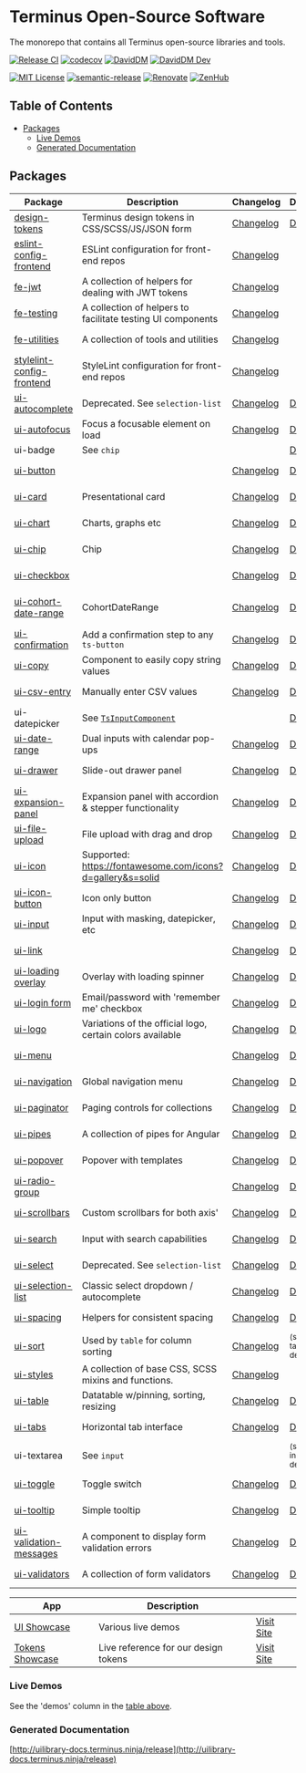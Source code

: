 # Terminus Open-Source Software

The monorepo that contains all Terminus open-source libraries and tools.

[![Release CI][github-badge-release]][github-ci-link] [![codecov][codecov-badge]][codecov-project]
[![DavidDM][david-badge]][david-link] [![DavidDM Dev][david-dev-badge]][david-link]

[![MIT License][license-badge]][license-url] [![semantic-release][semantic-release-badge]][semantic-release]
[![Renovate][renovate-badge]][renovate-link] [![ZenHub][zenhub-image]][zenhub-url]

<!-- START doctoc generated TOC please keep comment here to allow auto update -->
<!-- DON'T EDIT THIS SECTION, INSTEAD RE-RUN doctoc TO UPDATE -->
## Table of Contents

- [Packages](#packages)
  - [Live Demos](#live-demos)
  - [Generated Documentation](#generated-documentation)

<!-- END doctoc generated TOC please keep comment here to allow auto update -->

## Packages

|                      Package                      |                         Description                          |                 Changelog                  |               Demo               |               Docs               |                 Coverage                 |                           `@latest`                           |                          `@next`                           |
|---------------------------------------------------|--------------------------------------------------------------|--------------------------------------------|----------------------------------|----------------------------------|------------------------------------------|---------------------------------------------------------------|------------------------------------------------------------|
| [design-tokens][src-tokens]                       | Terminus design tokens in CSS/SCSS/JS/JSON form              | [Changelog][changelog-tokens]              | [Demo][demo-tokens]              |                                  |                                          | ![Design Tokens latest][badge-latest-tokens]                  | ![Tokens next][badge-next-tokens]                          |
| [eslint-config-frontend][src-eslint-config]       | ESLint configuration for front-end repos                     | [Changelog][changelog-eslint-config]       |                                  | [Docs][docs-eslint-config]       |                                          | ![ESLint config latest][badge-latest-eslint-config]           | ![ESLint config next][badge-next-eslint-config]            |
| [fe-jwt][src-fe-jwt]                              | A collection of helpers for dealing with JWT tokens          | [Changelog][changelog-fe-jwt]              |                                  | [Docs][docs-fe-jwt]              | ![codecov][cov-badge-fe-jwt]             | ![fe-jwt latest][badge-latest-fe-jwt]                         | ![fe-jwt next][badge-next-fe-jwt]                          |
| [fe-testing][src-fe-testing]                      | A collection of helpers to facilitate testing UI components  | [Changelog][changelog-fe-testing]          |                                  | [Docs][docs-fe-testing]          | ![codecov][cov-badge-fe-testing]         | ![fe-testing latest][badge-latest-fe-testing]                 | ![fe-testing next][badge-next-fe-testing]                  |
| [fe-utilities][src-fe-utilities]                  | A collection of tools and utilities                          | [Changelog][changelog-fe-utilities]        |                                  | [Docs][docs-fe-utilities]        | ![codecov][cov-badge-fe-utilities]       | ![fe-utilities latest][badge-latest-fe-utilities]             | ![fe-utilities next][badge-next-fe-utilities]              |
| [stylelint-config-frontend][src-stylelint-config] | StyleLint configuration for front-end repos                  | [Changelog][changelog-stylelint-config]    |                                  | [Docs][docs-stylelint-config]    |                                          | ![StyleLint config latest][badge-latest-stylelint-config]     | ![Stylelint config next][badge-next-stylelint-config]      |
| [ui-autocomplete][src-autocomplete]               | Deprecated. See `selection-list`                             | [Changelog][changelog-autocomplete]        | [Demo][demo-autocomplete]        | [Docs][docs-autocomplete]        | ![codecov][cov-badge-autocomplete]       | ![Autocomplete latest][badge-latest-autocomplete]             | ![Autocomplete next][badge-next-autocomplete]              |
| [ui-autofocus][src-autofocus]                     | Focus a focusable element on load                            | [Changelog][changelog-autofocus]           | [Demo][demo-autofocus]           | [Docs][docs-autofocus]           | ![codecov][cov-badge-autofocus]          | ![autofocus latest][badge-latest-autofocus]                   | ![Autofocus next][badge-next-autofocus]                    |
| ui-badge                                          | See `chip`                                                   |                                            | [Demo][demo-chip]                |                                  |                                          |                                                               |                                                            |
| [ui-button][src-button]                           |                                                              | [Changelog][changelog-button]              | [Demo][demo-button]              | [Docs][docs-button]              | ![codecov][cov-badge-button]             | ![button latest][badge-latest-button]                         | ![Button next][badge-next-button]                          |
| [ui-card][src-card]                               | Presentational card                                          | [Changelog][changelog-card]                | [Demo][demo-card]                | [Docs][docs-card]                | ![codecov][cov-badge-card]               | ![card latest][badge-latest-card]                             | ![Card next][badge-next-card]                              |
| [ui-chart][src-chart]                             | Charts, graphs etc                                           | [Changelog][changelog-chart]               | [Demo][demo-chart]               | [Docs][docs-chart]               | ![codecov][cov-badge-chart]              | ![chart latest][badge-latest-chart]                           | ![Chart next][badge-next-chart]                            |
| [ui-chip][src-chip]                               | Chip                                                         | [Changelog][changelog-chip]                | [Demo][demo-chip]                | [Docs][docs-chip]                | ![codecov][cov-badge-chip]               | ![chip latest][badge-latest-chip]                             | ![Chip next][badge-next-chip]                              |
| [ui-checkbox][src-checkbox]                       |                                                              | [Changelog][changelog-checkbox]            | [Demo][demo-checkbox]            | [Docs][docs-checkbox]            | ![codecov][cov-badge-checkbox]           | ![checkbox latest][badge-latest-checkbox]                     | ![Checkbox next][badge-next-checkbox]                      |
| [ui-cohort-date-range][src-cohort-date-range]     | CohortDateRange                                              | [Changelog][changelog-cohort-date-range]   | [Demo][demo-cohort-date-range]   | [Docs][docs-cohort-date-range]   | ![codecov][cov-badge-cohortDateRange]    | ![cohortDateRange latest][badge-latest-cohortDateRange]       | ![Cohort Date Range next][badge-next-cohortDateRange]      |
| [ui-confirmation][src-confirmation]               | Add a confirmation step to any `ts-button`                   | [Changelog][changelog-confirmation]        | [Demo][demo-confirmation]        | [Docs][docs-confirmation]        | ![codecov][cov-badge-confirmation]       | ![confirmation latest][badge-latest-confirmation]             | ![Confirmation next][badge-next-confirmation]              |
| [ui-copy][src-copy]                               | Component to easily copy string values                       | [Changelog][changelog-copy]                | [Demo][demo-copy]                | [Docs][docs-copy]                | ![codecov][cov-badge-copy]               | ![copy latest][badge-latest-copy]                             | ![Copy next][badge-next-copy]                              |
| [ui-csv-entry][src-csv-entry]                     | Manually enter CSV values                                    | [Changelog][changelog-csv-entry]           | [Demo][demo-csv-entry]           | [Docs][docs-csv-entry]           | ![codecov][cov-badge-csvEntry]           | ![csvEntry latest][badge-latest-csvEntry]                     | ![CSV Entry next][badge-next-csvEntry]                     |
| ui-datepicker                                     | See [`TsInputComponent`][src-input]                          |                                            | [Demo][demo-input]               | [Docs][docs-input]               |                                          |                                                               |                                                            |
| [ui-date-range][src-date-range]                   | Dual inputs with calendar pop-ups                            | [Changelog][changelog-date-range]          | [Demo][demo-date-range]          | [Docs][docs-date-range]          | ![codecov][cov-badge-dateRange]          | ![dateRange latest][badge-latest-dateRange]                   | ![Date Range next][badge-next-dateRange]                   |
| [ui-drawer][src-drawer]                           | Slide-out drawer panel                                       | [Changelog][changelog-drawer]              | [Demo][demo-drawer]              | [Docs][docs-drawer]              | ![codecov][cov-badge-drawer]             | ![drawer latest][badge-latest-drawer]                         | ![Drawer next][badge-next-drawer]                          |
| [ui-expansion-panel][src-expansion-panel]         | Expansion panel with accordion & stepper functionality       | [Changelog][changelog-expansion-panel]     | [Demo][demo-expansion-panel]     | [Docs][docs-expansion-panel]     | ![codecov][cov-badge-expansionPanel]     | ![expansionPanel latest][badge-latest-expansionPanel]         | ![Expansion Panel next][badge-next-expansionPanel]         |
| [ui-file-upload][src-file-upload]                 | File upload with drag and drop                               | [Changelog][changelog-file-upload]         | [Demo][demo-file-upload]         | [Docs][docs-file-upload]         | ![codecov][cov-badge-fileUpload]         | ![fileUpload latest][badge-latest-fileUpload]                 | ![File Upload next][badge-next-fileUpload]                 |
| [ui-icon][src-icon]                               | Supported: <https://fontawesome.com/icons?d=gallery&s=solid> | [Changelog][changelog-icon]                | [Demo][demo-icon]                | [Docs][docs-icon]                | ![codecov][cov-badge-icon]               | ![icon latest][badge-latest-icon]                             | ![Icon next][badge-next-icon]                              |
| [ui-icon-button][src-icon-button]                 | Icon only button                                             | [Changelog][changelog-icon-button]         | [Demo][demo-icon-button]         | [Docs][docs-icon-button]         | ![codecov][cov-badge-iconButton]         | ![iconButton latest][badge-latest-iconButton]                 | ![Icon Button next][badge-next-iconButton]                 |
| [ui-input][src-input]                             | Input with masking, datepicker, etc                          | [Changelog][changelog-input]               | [Demo][demo-input]               | [Docs][docs-input]               | ![codecov][cov-badge-input]              | ![input latest][badge-latest-input]                           | ![Input next][badge-next-input]                            |
| [ui-link][src-link]                               |                                                              | [Changelog][changelog-link]                | [Demo][demo-link]                | [Docs][docs-link]                | ![codecov][cov-badge-link]               | ![link latest][badge-latest-link]                             | ![Link next][badge-next-link]                              |
| [ui-loading overlay][src-loading-overlay]         | Overlay with loading spinner                                 | [Changelog][changelog-loading-overlay]     | [Demo][demo-loading-overlay]     | [Docs][docs-loading-overlay]     | ![codecov][cov-badge-loadingOverlay]     | ![loadingOverlay latest][badge-latest-loadingOverlay]         | ![Loading Overlay next][badge-next-loadingOverlay]         |
| [ui-login form][src-login-form]                   | Email/password with 'remember me' checkbox                   | [Changelog][changelog-login-form]          | [Demo][demo-log-in-form]         | [Docs][docs-login-form]          | ![codecov][cov-badge-loginForm]          | ![loginForm latest][badge-latest-loginForm]                   | ![Login Form next][badge-next-loginForm]                   |
| [ui-logo][src-logo]                               | Variations of the official logo, certain colors available    | [Changelog][changelog-logo]                | [Demo][demo-logo]                | [Docs][docs-logo]                | ![codecov][cov-badge-logo]               | ![logo latest][badge-latest-logo]                             | ![Logo next][badge-next-logo]                              |
| [ui-menu][src-menu]                               |                                                              | [Changelog][changelog-menu]                | [Demo][demo-menu]                | [Docs][docs-menu]                | ![codecov][cov-badge-menu]               | ![menu latest][badge-latest-menu]                             | ![Menu next][badge-next-menu]                              |
| [ui-navigation][src-navigation]                   | Global navigation menu                                       | [Changelog][changelog-navigation]          | [Demo][demo-navigation]          | [Docs][docs-navigation]          | ![codecov][cov-badge-navigation]         | ![navigation latest][badge-latest-navigation]                 | ![Navigation next][badge-next-navigation]                  |
| [ui-paginator][src-paginator]                     | Paging controls for collections                              | [Changelog][changelog-paginator]           | [Demo][demo-paginator]           | [Docs][docs-paginator]           | ![codecov][cov-badge-paginator]          | ![paginator latest][badge-latest-paginator]                   | ![Paginator next][badge-next-paginator]                    |
| [ui-pipes][src-pipes]                             | A collection of pipes for Angular                            | [Changelog][changelog-pipes]               | [Demo][demo-pipes]               | [Docs][docs-pipes]               | ![codecov][cov-badge-pipes]              | ![pipes latest][badge-latest-pipes]                           | ![Pipes next][badge-next-pipes]                            |
| [ui-popover][src-popover]                         | Popover with templates                                       | [Changelog][changelog-popover]             | [Demo][demo-popover]             | [Docs][docs-popover]             | ![codecov][cov-badge-popover]            | ![popover latest][badge-latest-popover]                       | ![Popover next][badge-next-popover]                        |
| [ui-radio-group][src-radio-group]                 |                                                              | [Changelog][changelog-radio-group]         | [Demo][demo-radio-group]         | [Docs][docs-radio-group]         | ![codecov][cov-badge-radioGroup]         | ![radioGroup latest][badge-latest-radioGroup]                 | ![Radio Group next][badge-next-radioGroup]                 |
| [ui-scrollbars][src-scrollbars]                   | Custom scrollbars for both axis'                             | [Changelog][changelog-scrollbars]          | [Demo][demo-scrollbars]          | [Docs][docs-scrollbars]          | ![codecov][cov-badge-scrollbars]         | ![scrollbars latest][badge-latest-scrollbars]                 | ![Scrollbars next][badge-next-scrollbars]                  |
| [ui-search][src-search]                           | Input with search capabilities                               | [Changelog][changelog-search]              | [Demo][demo-search]              | [Docs][docs-search]              | ![codecov][cov-badge-search]             | ![search latest][badge-latest-search]                         | ![Search next][badge-next-search]                          |
| [ui-select][src-select]                           | Deprecated. See `selection-list`                             | [Changelog][changelog-select]              | [Demo][demo-select]              | [Docs][docs-select]              | ![codecov][cov-badge-select]             | ![select latest][badge-latest-select]                         | ![Select next][badge-next-select]                          |
| [ui-selection-list][src-selection-list]           | Classic select dropdown / autocomplete                       | [Changelog][changelog-selection-list]      | [Demo][demo-selection-list]      | [Docs][docs-selection-list]      | ![codecov][cov-badge-selectionList]      | ![selectionList latest][badge-latest-selectionList]           | ![Selection List next][badge-next-selectionList]           |
| [ui-spacing][src-spacing]                         | Helpers for consistent spacing                               | [Changelog][changelog-spacing]             | [Demo][demo-spacing]             | [Docs][docs-spacing]             | ![codecov][cov-badge-spacing]            | ![spacing latest][badge-latest-spacing]                       | ![Spacing next][badge-next-spacing]                        |
| [ui-sort][src-sort]                               | Used by `table` for column sorting                           | [Changelog][changelog-sort]                | <small>(see table demo)</small>  | [Docs][docs-sort]                | ![codecov][cov-badge-sort]               | ![sort latest][badge-latest-sort]                             | ![Sort next][badge-next-sort]                              |
| [ui-styles][src-styles]                           | A collection of base CSS, SCSS mixins and functions.         | [Changelog][changelog-styles]              |                                  | [Docs][docs-styles]              |                                          | ![styles latest][badge-latest-styles]                         | ![Styles next][badge-next-styles]                          |
| [ui-table][src-table]                             | Datatable w/pinning, sorting, resizing                       | [Changelog][changelog-table]               | [Demo][demo-table]               | [Docs][docs-table]               | ![codecov][cov-badge-table]              | ![table latest][badge-latest-table]                           | ![Table next][badge-next-table]                            |
| [ui-tabs][src-tabs]                               | Horizontal tab interface                                     | [Changelog][changelog-tabs]                | [Demo][demo-tabs]                | [Docs][docs-tabs]                | ![codecov][cov-badge-tabs]               | ![tabs latest][badge-latest-tabs]                             | ![Tabs next][badge-next-tabs]                              |
| ui-textarea                                       | See `input`                                                  |                                            | <small>(see input demo)</small>  |                                  |                                          |                                                               |                                                            |
| [ui-toggle][src-toggle]                           | Toggle switch                                                | [Changelog][changelog-toggle]              | [Demo][demo-toggle]              | [Docs][docs-toggle]              | ![codecov][cov-badge-toggle]             | ![toggle latest][badge-latest-toggle]                         | ![Toggle next][badge-next-toggle]                          |
| [ui-tooltip][src-tooltip]                         | Simple tooltip                                               | [Changelog][changelog-tooltip]             | [Demo][demo-tooltip]             | [Docs][docs-tooltip]             | ![codecov][cov-badge-tooltip]            | ![tooltip latest][badge-latest-tooltip]                       | ![Tooltip next][badge-next-tooltip]                        |
| [ui-validation-messages][src-validation-messages] | A component to display form validation errors                | [Changelog][changelog-validation-messages] | [Demo][demo-validation-messages] | [Docs][docs-validation-messages] | ![codecov][cov-badge-validationMessages] | ![validationMessages latest][badge-latest-validationMessages] | ![Validation Messages next][badge-next-validationMessages] |
| [ui-validators][src-validators]                   | A collection of form validators                              | [Changelog][changelog-validators]          | [Demo][demo-validators]          | [Docs][docs-validators]          | ![codecov][cov-badge-validators]         | ![validators latest][badge-latest-validators]                 | ![Validators next][badge-next-validators]                  |

|                  App                   |             Description              |                                   |
|----------------------------------------|--------------------------------------|-----------------------------------|
| [UI Showcase][src-showcase-ui]         | Various live demos                   | [Visit Site][url-showcase-ui]     |
| [Tokens Showcase][src-showcase-tokens] | Live reference for our design tokens | [Visit Site][url-showcase-tokens] |

### Live Demos

See the 'demos' column in the [table above](#packages).

### Generated Documentation

[http://uilibrary-docs.terminus.ninja/release](http://uilibrary-docs.terminus.ninja/release)

<!-- Links -->
[semantic-release]:       https://github.com/semantic-release/semantic-release
[semantic-release-badge]: https://img.shields.io/badge/%20%20%F0%9F%93%A6%F0%9F%9A%80-semantic--release-e10079.svg
[codecov-project]:        https://codecov.io/gh/GetTerminus/terminus-oss
[codecov-badge]:          https://codecov.io/gh/GetTerminus/terminus-oss/branch/release/graph/badge.svg
[renovate-badge]:         https://img.shields.io/badge/renovate-enabled-brightgreen.svg
[renovate-link]:          https://renovatebot.com
[david-dev-badge]:        https://david-dm.org/GetTerminus/terminus-oss/dev-status.svg
[david-badge]:            https://david-dm.org/GetTerminus/terminus-oss.svg
[david-link]:             https://david-dm.org/GetTerminus/terminus-oss?view=list
[license-url]:            https://github.com/GetTerminus/terminus-ui/blob/release/LICENSE
[license-badge]:          http://img.shields.io/badge/license-MIT-blue.svg
[zenhub-image]:           https://dxssrr2j0sq4w.cloudfront.net/3.2.0/img/external/zenhub-badge.png
[zenhub-url]:             https://github.com/GetTerminus/terminus-oss#zenhub
[github-badge-release]:   https://github.com/GetTerminus/terminus-oss/workflows/Release%20CI/badge.svg
[github-ci-link]:         https://github.com/GetTerminus/terminus-oss/actions?query=workflow%3A%22Release+CI%22
[url-showcase-ui]:        https://getterminus.github.io/ui-demos-release/components
[url-showcase-tokens]:    https://getterminus.github.io/design-tokens/color

<!-- Source Directories -->
[src-tokens]:              https://github.com/GetTerminus/terminus-oss/blob/release/libs/design-tokens/
[src-fe-jwt]:              https://github.com/GetTerminus/terminus-oss/blob/release/libs/fe-jwt/
[src-fe-testing]:          https://github.com/GetTerminus/terminus-oss/blob/release/libs/fe-testing/
[src-fe-utilities]:        https://github.com/GetTerminus/terminus-oss/blob/release/libs/fe-utilities/
[src-eslint-config]:       https://github.com/GetTerminus/terminus-oss/blob/release/libs/eslint-config-frontend/
[src-stylelint-config]:    https://github.com/GetTerminus/terminus-oss/blob/release/libs/stylelint-config-frontend/
[src-autocomplete]:        https://github.com/GetTerminus/terminus-oss/blob/release/libs/ui/autocomplete/
[src-autofocus]:           https://github.com/GetTerminus/terminus-oss/blob/release/libs/ui/autofocus/
[src-button]:              https://github.com/GetTerminus/terminus-oss/blob/release/libs/ui/button/
[src-card]:                https://github.com/GetTerminus/terminus-oss/blob/release/libs/ui/card/
[src-chart]:               https://github.com/GetTerminus/terminus-oss/blob/release/libs/ui/chart/
[src-checkbox]:            https://github.com/GetTerminus/terminus-oss/blob/release/libs/ui/checkbox/
[src-chip]:                https://github.com/GetTerminus/terminus-oss/blob/release/libs/ui/chip/
[src-cohort-date-range]:   https://github.com/GetTerminus/terminus-oss/blob/release/libs/ui/cohort-date-range/
[src-confirmation]:        https://github.com/GetTerminus/terminus-oss/blob/release/libs/ui/confirmation/
[src-copy]:                https://github.com/GetTerminus/terminus-oss/blob/release/libs/ui/copy/
[src-csv-entry]:           https://github.com/GetTerminus/terminus-oss/blob/release/libs/ui/csv-entry/
[src-date-range]:          https://github.com/GetTerminus/terminus-oss/blob/release/libs/ui/date-range/
[src-drawer]:              https://github.com/GetTerminus/terminus-oss/blob/release/libs/ui/drawer/
[src-expansion-panel]:     https://github.com/GetTerminus/terminus-oss/blob/release/libs/ui/expansion-panel/
[src-file-upload]:         https://github.com/GetTerminus/terminus-oss/blob/release/libs/ui/file-upload/
[src-icon-button]:         https://github.com/GetTerminus/terminus-oss/blob/release/libs/ui/icon-button/
[src-icon]:                https://github.com/GetTerminus/terminus-oss/blob/release/libs/ui/icon/
[src-input]:               https://github.com/GetTerminus/terminus-oss/blob/release/libs/ui/input/
[src-link]:                https://github.com/GetTerminus/terminus-oss/blob/release/libs/ui/link/
[src-loading-overlay]:     https://github.com/GetTerminus/terminus-oss/blob/release/libs/ui/loading-overlay/
[src-login-form]:          https://github.com/GetTerminus/terminus-oss/blob/release/libs/ui/login-form/
[src-logo]:                https://github.com/GetTerminus/terminus-oss/blob/release/libs/ui/logo/
[src-menu]:                https://github.com/GetTerminus/terminus-oss/blob/release/libs/ui/menu/
[src-navigation]:          https://github.com/GetTerminus/terminus-oss/blob/release/libs/ui/navigation/
[src-paginator]:           https://github.com/GetTerminus/terminus-oss/blob/release/libs/ui/paginator/
[src-pipes]:               https://github.com/GetTerminus/terminus-oss/blob/release/libs/ui/pipes/
[src-popover]:             https://github.com/Getterminus/terminus-oss/blob/release/libs/ui/popover/
[src-radio-group]:         https://github.com/GetTerminus/terminus-oss/blob/release/libs/ui/radio-group/
[src-scrollbars]:          https://github.com/GetTerminus/terminus-oss/blob/release/libs/ui/scrollbars/
[src-search]:              https://github.com/GetTerminus/terminus-oss/blob/release/libs/ui/search/
[src-select]:              https://github.com/GetTerminus/terminus-oss/blob/release/libs/ui/select/
[src-selection-list]:      https://github.com/GetTerminus/terminus-oss/blob/release/libs/ui/selection-list/
[src-sort]:                https://github.com/GetTerminus/terminus-oss/blob/release/libs/ui/sort/
[src-spacing]:             https://github.com/GetTerminus/terminus-oss/blob/release/libs/ui/spacing/
[src-styles]:              https://github.com/GetTerminus/terminus-oss/blob/release/libs/ui/styles/
[src-table]:               https://github.com/GetTerminus/terminus-oss/blob/release/libs/ui/table/
[src-tabs]:                https://github.com/GetTerminus/terminus-oss/blob/release/libs/ui/tabs/
[src-toggle]:              https://github.com/GetTerminus/terminus-oss/blob/release/libs/ui/toggle/
[src-tooltip]:             https://github.com/GetTerminus/terminus-oss/blob/release/libs/ui/tooltip/
[src-validation-messages]: https://github.com/GetTerminus/terminus-oss/blob/release/libs/ui/validation-messages/
[src-validators]:          https://github.com/GetTerminus/terminus-oss/blob/release/libs/ui/validators/
[src-showcase-ui]:         https://github.com/GetTerminus/terminus-oss/blob/release/apps/showcase-ui/
[src-showcase-tokens]:     https://github.com/GetTerminus/terminus-oss/blob/release/apps/showcase-tokens/

<!-- Changelogs -->
[changelog-tokens]:              https://github.com/GetTerminus/terminus-oss/blob/release/libs/design-tokens/CHANGELOG.md
[changelog-fe-jwt]:              https://github.com/GetTerminus/terminus-oss/blob/release/libs/fe-jwt/CHANGELOG.md
[changelog-fe-testing]:          https://github.com/GetTerminus/terminus-oss/blob/release/libs/fe-testing/CHANGELOG.md
[changelog-fe-utilities]:        https://github.com/GetTerminus/terminus-oss/blob/release/libs/fe-utilities/CHANGELOG.md
[changelog-eslint-config]:       https://github.com/GetTerminus/terminus-oss/blob/release/libs/eslint-config-frontend/CHANGELOG.md
[changelog-stylelint-config]:    https://github.com/GetTerminus/terminus-oss/blob/release/libs/stylelint-config-frontend/CHANGELOG.md
[changelog-autocomplete]:        https://github.com/GetTerminus/terminus-oss/blob/release/libs/ui/autocomplete/CHANGELOG.md
[changelog-autofocus]:           https://github.com/GetTerminus/terminus-oss/blob/release/libs/ui/autofocus/CHANGELOG.md
[changelog-button]:              https://github.com/GetTerminus/terminus-oss/blob/release/libs/ui/button/CHANGELOG.md
[changelog-card]:                https://github.com/GetTerminus/terminus-oss/blob/release/libs/ui/card/CHANGELOG.md
[changelog-chart]:               https://github.com/GetTerminus/terminus-oss/blob/release/libs/ui/chart/CHANGELOG.md
[changelog-checkbox]:            https://github.com/GetTerminus/terminus-oss/blob/release/libs/ui/checkbox/CHANGELOG.md
[changelog-chip]:                https://github.com/GetTerminus/terminus-oss/blob/release/libs/ui/chip/CHANGELOG.md
[changelog-cohort-date-range]:   https://github.com/GetTerminus/terminus-oss/blob/release/libs/ui/cohort-date-range/CHANGELOG.md
[changelog-confirmation]:        https://github.com/GetTerminus/terminus-oss/blob/release/libs/ui/confirmation/CHANGELOG.md
[changelog-copy]:                https://github.com/GetTerminus/terminus-oss/blob/release/libs/ui/copy/CHANGELOG.md
[changelog-csv-entry]:           https://github.com/GetTerminus/terminus-oss/blob/release/libs/ui/csv-entry/CHANGELOG.md
[changelog-date-range]:          https://github.com/GetTerminus/terminus-oss/blob/release/libs/ui/date-range/CHANGELOG.md
[changelog-drawer]:              https://github.com/GetTerminus/terminus-oss/blob/release/libs/ui/drawer/CHANGELOG.md
[changelog-expansion-panel]:     https://github.com/GetTerminus/terminus-oss/blob/release/libs/ui/expansion-panel/CHANGELOG.md
[changelog-file-upload]:         https://github.com/GetTerminus/terminus-oss/blob/release/libs/ui/file-upload/CHANGELOG.md
[changelog-icon-button]:         https://github.com/GetTerminus/terminus-oss/blob/release/libs/ui/icon-button/CHANGELOG.md
[changelog-icon]:                https://github.com/GetTerminus/terminus-oss/blob/release/libs/ui/icon/CHANGELOG.md
[changelog-input]:               https://github.com/GetTerminus/terminus-oss/blob/release/libs/ui/input/CHANGELOG.md
[changelog-link]:                https://github.com/GetTerminus/terminus-oss/blob/release/libs/ui/link/CHANGELOG.md
[changelog-loading-overlay]:     https://github.com/GetTerminus/terminus-oss/blob/release/libs/ui/loading-overlay/CHANGELOG.md
[changelog-login-form]:          https://github.com/GetTerminus/terminus-oss/blob/release/libs/ui/login-form/CHANGELOG.md
[changelog-logo]:                https://github.com/GetTerminus/terminus-oss/blob/release/libs/ui/logo/CHANGELOG.md
[changelog-menu]:                https://github.com/GetTerminus/terminus-oss/blob/release/libs/ui/menu/CHANGELOG.md
[changelog-navigation]:          https://github.com/GetTerminus/terminus-oss/blob/release/libs/ui/navigation/CHANGELOG.md
[changelog-paginator]:           https://github.com/GetTerminus/terminus-oss/blob/release/libs/ui/paginator/CHANGELOG.md
[changelog-pipes]:               https://github.com/GetTerminus/terminus-oss/blob/release/libs/ui/pipes/CHANGELOG.md
[changelog-popover]:             https://github.com/Getterminus/terminus-oss/blob/release/libs/ui/popover/CHANGELOG.md
[changelog-radio-group]:         https://github.com/GetTerminus/terminus-oss/blob/release/libs/ui/radio-group/CHANGELOG.md
[changelog-scrollbars]:          https://github.com/GetTerminus/terminus-oss/blob/release/libs/ui/scrollbars/CHANGELOG.md
[changelog-search]:              https://github.com/GetTerminus/terminus-oss/blob/release/libs/ui/search/CHANGELOG.md
[changelog-select]:              https://github.com/GetTerminus/terminus-oss/blob/release/libs/ui/select/CHANGELOG.md
[changelog-selection-list]:      https://github.com/GetTerminus/terminus-oss/blob/release/libs/ui/selection-list/CHANGELOG.md
[changelog-sort]:                https://github.com/GetTerminus/terminus-oss/blob/release/libs/ui/sort/CHANGELOG.md
[changelog-spacing]:             https://github.com/GetTerminus/terminus-oss/blob/release/libs/ui/spacing/CHANGELOG.md
[changelog-styles]:              https://github.com/GetTerminus/terminus-oss/blob/release/libs/ui/styles/CHANGELOG.md
[changelog-table]:               https://github.com/GetTerminus/terminus-oss/blob/release/libs/ui/table/CHANGELOG.md
[changelog-tabs]:                https://github.com/GetTerminus/terminus-oss/blob/release/libs/ui/tabs/CHANGELOG.md
[changelog-toggle]:              https://github.com/GetTerminus/terminus-oss/blob/release/libs/ui/toggle/CHANGELOG.md
[changelog-tooltip]:             https://github.com/GetTerminus/terminus-oss/blob/release/libs/ui/tooltip/CHANGELOG.md
[changelog-validation-messages]: https://github.com/GetTerminus/terminus-oss/blob/release/libs/ui/validation-messages/CHANGELOG.md
[changelog-validators]:          https://github.com/GetTerminus/terminus-oss/blob/release/libs/ui/validators/CHANGELOG.md

<!-- Legacy source code -->
[legacy-src-tokens]:              https://github.com/GetTerminus/design-tokens
[legacy-src-fe-jwt]:              https://github.com/GetTerminus/ngx-tools/tree/release/ngx-tools/jwt
[legacy-src-fe-testing]:          https://github.com/GetTerminus/ngx-tools/tree/release/ngx-tools/testing
[legacy-src-fe-utilities]:        https://github.com/GetTerminus/ngx-tools
[legacy-src-eslint-config]:       https://github.com/GetTerminus/eslint-config-frontend
[legacy-src-stylelint-config]:    https://github.com/GetTerminus/stylelint-config-frontend
[legacy-src-autocomplete]:        https://github.com/GetTerminus/terminus-ui/blob/release/projects/library/autocomplete/
[legacy-src-autofocus]:           https://github.com/GetTerminus/terminus-ui/blob/release/projects/library/autofocus/
[legacy-src-button]:              https://github.com/GetTerminus/terminus-ui/blob/release/projects/library/button/
[legacy-src-card]:                https://github.com/GetTerminus/terminus-ui/blob/release/projects/library/card/
[legacy-src-chart]:               https://github.com/GetTerminus/terminus-ui/blob/release/projects/library/chart/
[legacy-src-checkbox]:            https://github.com/GetTerminus/terminus-ui/blob/release/projects/library/checkbox/
[legacy-src-chip]:                https://github.com/GetTerminus/terminus-ui/blob/release/projects/library/chip/
[legacy-src-cohort-date-range]:   https://github.com/GetTerminus/terminus-ui/blob/release/projects/library/cohort-date-range/
[legacy-src-confirmation]:        https://github.com/GetTerminus/terminus-ui/blob/release/projects/library/confirmation/
[legacy-src-copy]:                https://github.com/GetTerminus/terminus-ui/blob/release/projects/library/copy/
[legacy-src-csv-entry]:           https://github.com/GetTerminus/terminus-ui/blob/release/projects/library/csv-entry/
[legacy-src-date-range]:          https://github.com/GetTerminus/terminus-ui/blob/release/projects/library/date-range/
[legacy-src-drawer]:              https://github.com/GetTerminus/terminus-ui/blob/release/projects/library/drawer/
[legacy-src-expansion-panel]:     https://github.com/GetTerminus/terminus-ui/blob/release/projects/library/expansion-panel/
[legacy-src-file-upload]:         https://github.com/GetTerminus/terminus-ui/blob/release/projects/library/file-upload/
[legacy-src-icon-button]:         https://github.com/GetTerminus/terminus-ui/blob/release/projects/library/icon-button/
[legacy-src-icon]:                https://github.com/GetTerminus/terminus-ui/blob/release/projects/library/icon/
[legacy-src-input]:               https://github.com/GetTerminus/terminus-ui/blob/release/projects/library/input/
[legacy-src-link]:                https://github.com/GetTerminus/terminus-ui/blob/release/projects/library/link/
[legacy-src-loading-overlay]:     https://github.com/GetTerminus/terminus-ui/blob/release/projects/library/loading-overlay/
[legacy-src-login-form]:          https://github.com/GetTerminus/terminus-ui/blob/release/projects/library/login-form/
[legacy-src-logo]:                https://github.com/GetTerminus/terminus-ui/blob/release/projects/library/logo/
[legacy-src-menu]:                https://github.com/GetTerminus/terminus-ui/blob/release/projects/library/menu/
[legacy-src-navigation]:          https://github.com/GetTerminus/terminus-ui/blob/release/projects/library/navigation/
[legacy-src-paginator]:           https://github.com/GetTerminus/terminus-ui/blob/release/projects/library/paginator/
[legacy-src-pipes]:               https://github.com/GetTerminus/terminus-ui/blob/release/projects/library/pipes/
[legacy-src-popover]:             https://github.com/Getterminus/terminus-ui/blob/release/projects/library/popover/
[legacy-src-radio-group]:         https://github.com/GetTerminus/terminus-ui/blob/release/projects/library/radio-group/
[legacy-src-scrollbars]:          https://github.com/GetTerminus/terminus-ui/blob/release/projects/library/scrollbars/
[legacy-src-search]:              https://github.com/GetTerminus/terminus-ui/blob/release/projects/library/search/
[legacy-src-select]:              https://github.com/GetTerminus/terminus-ui/blob/release/projects/library/select/
[legacy-src-selection-list]:      https://github.com/GetTerminus/terminus-ui/blob/release/projects/library/selection-list/
[legacy-src-sort]:                https://github.com/GetTerminus/terminus-ui/blob/release/projects/library/sort/
[legacy-src-spacing]:             https://github.com/GetTerminus/terminus-ui/blob/release/projects/library/spacing/
[legacy-src-table]:               https://github.com/GetTerminus/terminus-ui/blob/release/projects/library/table/
[legacy-src-tabs]:                https://github.com/GetTerminus/terminus-ui/blob/release/projects/library/tabs/
[legacy-src-toggle]:              https://github.com/GetTerminus/terminus-ui/blob/release/projects/library/toggle/
[legacy-src-tooltip]:             https://github.com/GetTerminus/terminus-ui/blob/release/projects/library/tooltip/
[legacy-src-validation-messages]: https://github.com/GetTerminus/terminus-ui/blob/release/projects/library/validation-messages/
[legacy-src-validators]:          https://github.com/GetTerminus/terminus-ui/blob/release/projects/library/validators/

<!-- Demos -->
[demo-tokens]:              https://getterminus.github.io/design-tokens
[demo-autocomplete]:        https://getterminus.github.io/ui-demos-release/components/autocomplete
[demo-autofocus]:           https://getterminus.github.io/ui-demos-release/components/autofocus
[demo-button]:              https://getterminus.github.io/ui-demos-release/components/button
[demo-card]:                https://getterminus.github.io/ui-demos-release/components/card
[demo-chart]:               https://getterminus.github.io/ui-demos-release/components/chart
[demo-chip]:                https://getterminus.github.io/ui-demos-release/components/chip
[demo-checkbox]:            https://getterminus.github.io/ui-demos-release/components/checkbox
[demo-cohort-date-range]:   https://getterminus.github.io/ui-demos-release/components/cohort-date-range
[demo-confirmation]:        https://getterminus.github.io/ui-demos-release/components/confirmation
[demo-copy]:                https://getterminus.github.io/ui-demos-release/components/copy
[demo-csv-entry]:           https://getterminus.github.io/ui-demos-release/components/csv-entry
[demo-date-range]:          https://getterminus.github.io/ui-demos-release/components/date-range
[demo-drawer]:              https://getterminus.github.io/ui-demos-release/components/drawer
[demo-expansion-panel]:     https://getterminus.github.io/ui-demos-release/components/expansion-panel
[demo-file-upload]:         https://getterminus.github.io/ui-demos-release/components/file-upload
[demo-icon-button]:         https://getterminus.github.io/ui-demos-release/components/icon-button
[demo-icon]:                https://getterminus.github.io/ui-demos-release/components/icon
[demo-input]:               https://getterminus.github.io/ui-demos-release/components/input
[demo-link]:                https://getterminus.github.io/ui-demos-release/components/link
[demo-loading-overlay]:     https://getterminus.github.io/ui-demos-release/components/loading-overlay
[demo-log-in-form]:         https://getterminus.github.io/ui-demos-release/components/log-in-form
[demo-logo]:                https://getterminus.github.io/ui-demos-release/components/logo
[demo-menu]:                https://getterminus.github.io/ui-demos-release/components/menu
[demo-navigation]:          https://getterminus.github.io/ui-demos-release/components/navigation
[demo-paginator]:           https://getterminus.github.io/ui-demos-release/components/paginator
[demo-pipes]:               https://getterminus.github.io/ui-demos-release/components/pipes
[demo-popover]:             https://getterminus.github.io/ui-demos-release/components/popover
[demo-radio-group]:         https://getterminus.github.io/ui-demos-release/components/radio
[demo-scrollbars]:          https://getterminus.github.io/ui-demos-release/components/scrollbars
[demo-search]:              https://getterminus.github.io/ui-demos-release/components/search
[demo-select]:              https://getterminus.github.io/ui-demos-release/components/select
[demo-selection-list]:      https://getterminus.github.io/ui-demos-release/components/selection-list
[demo-spacing-constant]:    https://getterminus.github.io/ui-demos-release/components/spacing-constant
[demo-spacing]:             https://getterminus.github.io/ui-demos-release/components/spacing
[demo-table]:               https://getterminus.github.io/ui-demos-release/components/table
[demo-tabs]:                https://getterminus.github.io/ui-demos-release/components/tabs
[demo-toggle]:              https://getterminus.github.io/ui-demos-release/components/toggle
[demo-tooltip]:             https://getterminus.github.io/ui-demos-release/components/tooltip
[demo-validation-messages]: https://getterminus.github.io/ui-demos-release/components/validation-messages
[demo-validators]:          https://getterminus.github.io/ui-demos-release/components/validation

<!-- TS Primary Docs -->
[docs-fe-jwt]:              https://github.com/GetTerminus/terminus-oss/blob/release/libs/fe-jwt/README.md
[docs-fe-testing]:          https://github.com/GetTerminus/terminus-oss/blob/release/libs/fe-testing/README.md
[docs-fe-utilities]:        https://github.com/GetTerminus/terminus-oss/blob/release/libs/fe-utilities/README.md
[docs-eslint-config]:       https://github.com/GetTerminus/terminus-oss/blob/release/libs/eslint-config-frontend/README.md
[docs-stylelint-config]:    https://github.com/GetTerminus/terminus-oss/blob/release/libs/stylelint-config-frontend/README.md
[docs-autocomplete]:        http://uilibrary-docs.terminus.ninja/release/components/TsAutocompleteComponent.html
[docs-autofocus]:           http://uilibrary-docs.terminus.ninja/release/directives/TsAutofocusDirective.html
[docs-button]:              http://uilibrary-docs.terminus.ninja/release/components/TsButtonComponent.html
[docs-card]:                http://uilibrary-docs.terminus.ninja/release/components/TsCardComponent.html
[docs-chart]:               http://uilibrary-docs.terminus.ninja/release/components/TsChartComponent.html
[docs-checkbox]:            http://uilibrary-docs.terminus.ninja/release/components/TsCheckboxComponent.html
[docs-chip]:                http://uilibrary-docs.terminus.ninja/release/components/TsChipCollectionComponent.html
[docs-cohort-date-range]:   http://uilibrary-docs.terminus.ninja/release/components/TsCohortDateRangeComponent.html
[docs-confirmation]:        http://uilibrary-docs.terminus.ninja/release/directives/TsConfirmationDirective.html
[docs-copy]:                http://uilibrary-docs.terminus.ninja/release/components/TsCopyComponent.html
[docs-csv-entry]:           http://uilibrary-docs.terminus.ninja/release/components/TsCSVEntryComponent.html
[docs-date-range]:          http://uilibrary-docs.terminus.ninja/release/components/TsDateRangeComponent.html
[docs-drawer]:              http://uilibrary-docs/terminus.ninja/release/components/TsDrawerComponent.html
[docs-expansion-panel]:     http://uilibrary-docs.terminus.ninja/release/components/TsExpansionPanelComponent.html
[docs-file-upload]:         http://uilibrary-docs.terminus.ninja/release/components/TsFileUploadComponent.html
[docs-icon-button]:         http://uilibrary-docs.terminus.ninja/release/components/TsIconButtonComponent.html
[docs-icon]:                http://uilibrary-docs.terminus.ninja/release/components/TsIconComponent.html
[docs-input]:               http://uilibrary-docs.terminus.ninja/release/components/TsInputComponent.html
[docs-link]:                http://uilibrary-docs.terminus.ninja/release/components/TsLinkComponent.html
[docs-loading-overlay]:     http://uilibrary-docs.terminus.ninja/release/components/TsLoadingOverlayComponent.html
[docs-login-form]:          http://uilibrary-docs.terminus.ninja/release/components/TsLoginFormComponent.html
[docs-logo]:                http://uilibrary-docs.terminus.ninja/release/components/TsLogoComponent.html
[docs-menu]:                http://uilibrary-docs.terminus.ninja/release/components/TsMenuComponent.html
[docs-navigation]:          http://uilibrary-docs.terminus.ninja/release/components/TsNavigationComponent.html
[docs-paginator]:           http://uilibrary-docs.terminus.ninja/release/components/TsPaginatorComponent.html
[docs-pipes]:               http://uilibrary-docs.terminus.ninja/release/modules/TsPipesModule.html
[docs-popover]:             http://uilibrary-docs.terminus.ninja/release/modules/TsPopoverComponent.html
[docs-radio-group]:         http://uilibrary-docs.terminus.ninja/release/components/TsRadioGroupComponent.html
[docs-scrollbars]:          http://uilibrary-docs.terminus.ninja/release/components/TsScrollbarsComponent.html
[docs-search]:              http://uilibrary-docs.terminus.ninja/release/components/TsSearchComponent.html
[docs-select]:              http://uilibrary-docs.terminus.ninja/release/components/TsSelectComponent.html
[docs-selection-list]:      http://uilibrary-docs.terminus.ninja/release/components/TsSelectionListComponent.html
[docs-sort]:                http://uilibrary-docs.terminus.ninja/release/directives/TsSortDirective.html
[docs-spacing]:             http://uilibrary-docs.terminus.ninja/release/directives/TsVerticalSpacingDirective.html
[docs-styles]:              https://github.com/GetTerminus/terminus-oss/tree/release/libs/ui/styles
[docs-table]:               http://uilibrary-docs.terminus.ninja/release/components/TsTableComponent.html
[docs-tabs]:                http://uilibrary-docs.terminus.ninja/release/components/TsTabCollectionComponent.html
[docs-toggle]:              http://uilibrary-docs.terminus.ninja/release/components/TsToggleComponent.html
[docs-tooltip]:             http://uilibrary-docs.terminus.ninja/release/components/TsTooltipComponent.html
[docs-validation-messages]: http://uilibrary-docs.terminus.ninja/release/injectables/TsValidationMessagesComponent.html
[docs-validators]:          http://uilibrary-docs.terminus.ninja/release/injectables/TsValidatorsService.html

<!-- Coverage Badges -->
[cov-badge-fe-jwt]:             https://codecov.io/gh/GetTerminus/terminus-oss/branch/release/graph/badge.svg?flag=feJwt
[cov-badge-fe-testing]:         https://codecov.io/gh/GetTerminus/terminus-oss/branch/release/graph/badge.svg?flag=feTesting
[cov-badge-fe-utilities]:       https://codecov.io/gh/GetTerminus/terminus-oss/branch/release/graph/badge.svg?flag=feUtilities
[cov-badge-autocomplete]:       https://codecov.io/gh/GetTerminus/terminus-oss/branch/release/graph/badge.svg?flag=autocomplete
[cov-badge-autofocus]:          https://codecov.io/gh/GetTerminus/terminus-oss/branch/release/graph/badge.svg?flag=autofocus
[cov-badge-button]:             https://codecov.io/gh/GetTerminus/terminus-oss/branch/release/graph/badge.svg?flag=button
[cov-badge-card]:               https://codecov.io/gh/GetTerminus/terminus-oss/branch/release/graph/badge.svg?flag=card
[cov-badge-chart]:              https://codecov.io/gh/GetTerminus/terminus-oss/branch/release/graph/badge.svg?flag=chart
[cov-badge-checkbox]:           https://codecov.io/gh/GetTerminus/terminus-oss/branch/release/graph/badge.svg?flag=checkbox
[cov-badge-chip]:               https://codecov.io/gh/GetTerminus/terminus-oss/branch/release/graph/badge.svg?flag=chip
[cov-badge-cohortDateRange]:    https://codecov.io/gh/GetTerminus/terminus-oss/branch/release/graph/badge.svg?flag=cohortDateRange
[cov-badge-confirmation]:       https://codecov.io/gh/GetTerminus/terminus-oss/branch/release/graph/badge.svg?flag=confirmation
[cov-badge-copy]:               https://codecov.io/gh/GetTerminus/terminus-oss/branch/release/graph/badge.svg?flag=copy
[cov-badge-csvEntry]:           https://codecov.io/gh/GetTerminus/terminus-oss/branch/release/graph/badge.svg?flag=csvEntry
[cov-badge-dateRange]:          https://codecov.io/gh/GetTerminus/terminus-oss/branch/release/graph/badge.svg?flag=dateRange
[cov-badge-drawer]:             https://codecov.io/gh/GetTerminus/terminus-oss/branch/release/graph/badge.svg?flag=drawer
[cov-badge-expansionPanel]:     https://codecov.io/gh/GetTerminus/terminus-oss/branch/release/graph/badge.svg?flag=expansionPanel
[cov-badge-fileUpload]:         https://codecov.io/gh/GetTerminus/terminus-oss/branch/release/graph/badge.svg?flag=fileUpload
[cov-badge-iconButton]:         https://codecov.io/gh/GetTerminus/terminus-oss/branch/release/graph/badge.svg?flag=iconButton
[cov-badge-icon]:               https://codecov.io/gh/GetTerminus/terminus-oss/branch/release/graph/badge.svg?flag=icon
[cov-badge-input]:              https://codecov.io/gh/GetTerminus/terminus-oss/branch/release/graph/badge.svg?flag=input
[cov-badge-link]:               https://codecov.io/gh/GetTerminus/terminus-oss/branch/release/graph/badge.svg?flag=link
[cov-badge-loadingOverlay]:     https://codecov.io/gh/GetTerminus/terminus-oss/branch/release/graph/badge.svg?flag=loadingOverlay
[cov-badge-loginForm]:          https://codecov.io/gh/GetTerminus/terminus-oss/branch/release/graph/badge.svg?flag=loginForm
[cov-badge-logo]:               https://codecov.io/gh/GetTerminus/terminus-oss/branch/release/graph/badge.svg?flag=logo
[cov-badge-menu]:               https://codecov.io/gh/GetTerminus/terminus-oss/branch/release/graph/badge.svg?flag=menu
[cov-badge-navigation]:         https://codecov.io/gh/GetTerminus/terminus-oss/branch/release/graph/badge.svg?flag=navigation
[cov-badge-paginator]:          https://codecov.io/gh/GetTerminus/terminus-oss/branch/release/graph/badge.svg?flag=paginator
[cov-badge-pipes]:              https://codecov.io/gh/GetTerminus/terminus-oss/branch/release/graph/badge.svg?flag=pipes
[cov-badge-popover]:            https://codecov.io/gh/GetTerminus/terminus-oss/branch/release/graph/badge.svg?flag=popover
[cov-badge-radioGroup]:         https://codecov.io/gh/GetTerminus/terminus-oss/branch/release/graph/badge.svg?flag=radioGroup
[cov-badge-scrollbars]:         https://codecov.io/gh/GetTerminus/terminus-oss/branch/release/graph/badge.svg?flag=scrollbars
[cov-badge-search]:             https://codecov.io/gh/GetTerminus/terminus-oss/branch/release/graph/badge.svg?flag=search
[cov-badge-select]:             https://codecov.io/gh/GetTerminus/terminus-oss/branch/release/graph/badge.svg?flag=select
[cov-badge-selectionList]:      https://codecov.io/gh/GetTerminus/terminus-oss/branch/release/graph/badge.svg?flag=selectionList
[cov-badge-sort]:               https://codecov.io/gh/GetTerminus/terminus-oss/branch/release/graph/badge.svg?flag=sort
[cov-badge-spacing]:            https://codecov.io/gh/GetTerminus/terminus-oss/branch/release/graph/badge.svg?flag=spacing
[cov-badge-table]:              https://codecov.io/gh/GetTerminus/terminus-oss/branch/release/graph/badge.svg?flag=table
[cov-badge-tabs]:               https://codecov.io/gh/GetTerminus/terminus-oss/branch/release/graph/badge.svg?flag=tabs
[cov-badge-toggle]:             https://codecov.io/gh/GetTerminus/terminus-oss/branch/release/graph/badge.svg?flag=toggle
[cov-badge-tooltip]:            https://codecov.io/gh/GetTerminus/terminus-oss/branch/release/graph/badge.svg?flag=tooltip
[cov-badge-validationMessages]: https://codecov.io/gh/GetTerminus/terminus-oss/branch/release/graph/badge.svg?flag=validationMessages
[cov-badge-validators]:         https://codecov.io/gh/GetTerminus/terminus-oss/branch/release/graph/badge.svg?flag=validators

<!-- Version Badges -->
<!-- @latest -->
[badge-latest-tokens]:             https://img.shields.io/npm/v/@terminus/design-tokens/latest?color=%2345aaf2
[badge-latest-fe-jwt]:             https://img.shields.io/npm/v/@terminus/fe-jwt/latest?color=%2345aaf2
[badge-latest-fe-testing]:         https://img.shields.io/npm/v/@terminus/fe-testing/latest?color=%2345aaf2
[badge-latest-fe-utilities]:       https://img.shields.io/npm/v/@terminus/fe-utilities/latest?color=%2345aaf2
[badge-latest-eslint-config]:      https://img.shields.io/npm/v/@terminus/eslint-config-frontend/latest?color=%2345aaf2
[badge-latest-stylelint-config]:   https://img.shields.io/npm/v/@terminus/stylelint-config-frontend/latest?color=%2345aaf2
[badge-latest-autocomplete]:       https://img.shields.io/npm/v/@terminus/ui-autocomplete/latest?color=%2345aaf2
[badge-latest-autofocus]:          https://img.shields.io/npm/v/@terminus/ui-autofocus/latest?color=%2345aaf2
[badge-latest-button]:             https://img.shields.io/npm/v/@terminus/ui-button/latest?color=%2345aaf2
[badge-latest-card]:               https://img.shields.io/npm/v/@terminus/ui-card/latest?color=%2345aaf2
[badge-latest-chart]:              https://img.shields.io/npm/v/@terminus/ui-chart/latest?color=%2345aaf2
[badge-latest-chip]:               https://img.shields.io/npm/v/@terminus/ui-chip/latest?color=%2345aaf2
[badge-latest-checkbox]:           https://img.shields.io/npm/v/@terminus/ui-checkbox/latest?color=%2345aaf2
[badge-latest-cohortDateRange]:    https://img.shields.io/npm/v/@terminus/ui-cohort-date-range/latest?color=%2345aaf2
[badge-latest-confirmation]:       https://img.shields.io/npm/v/@terminus/ui-confirmation/latest?color=%2345aaf2
[badge-latest-copy]:               https://img.shields.io/npm/v/@terminus/ui-copy/latest?color=%2345aaf2
[badge-latest-csvEntry]:           https://img.shields.io/npm/v/@terminus/ui-csv-entry/latest?color=%2345aaf2
[badge-latest-dateRange]:          https://img.shields.io/npm/v/@terminus/ui-date-range/latest?color=%2345aaf2
[badge-latest-drawer]:             https://img.shields.io/npm/v/@terminus/ui-drawer/latest?color=%2345aaf2
[badge-latest-expansionPanel]:     https://img.shields.io/npm/v/@terminus/ui-expansion-panel/latest?color=%2345aaf2
[badge-latest-fileUpload]:         https://img.shields.io/npm/v/@terminus/ui-file-upload/latest?color=%2345aaf2
[badge-latest-icon]:               https://img.shields.io/npm/v/@terminus/ui-icon/latest?color=%2345aaf2
[badge-latest-iconButton]:         https://img.shields.io/npm/v/@terminus/ui-icon-button/latest?color=%2345aaf2
[badge-latest-input]:              https://img.shields.io/npm/v/@terminus/ui-input/latest?color=%2345aaf2
[badge-latest-link]:               https://img.shields.io/npm/v/@terminus/ui-link/latest?color=%2345aaf2
[badge-latest-loadingOverlay]:     https://img.shields.io/npm/v/@terminus/ui-loading-overlay/latest?color=%2345aaf2
[badge-latest-loginForm]:          https://img.shields.io/npm/v/@terminus/ui-login-form/latest?color=%2345aaf2
[badge-latest-logo]:               https://img.shields.io/npm/v/@terminus/ui-logo/latest?color=%2345aaf2
[badge-latest-menu]:               https://img.shields.io/npm/v/@terminus/ui-menu/latest?color=%2345aaf2
[badge-latest-navigation]:         https://img.shields.io/npm/v/@terminus/ui-navigation/latest?color=%2345aaf2
[badge-latest-paginator]:          https://img.shields.io/npm/v/@terminus/ui-paginator/latest?color=%2345aaf2
[badge-latest-pipes]:              https://img.shields.io/npm/v/@terminus/ui-pipes/latest?color=%2345aaf2
[badge-latest-popover]:            https://img.shields.io/npm/v/@terminus/ui-popover/latest?color=%2345aaf2
[badge-latest-radioGroup]:         https://img.shields.io/npm/v/@terminus/ui-radio-group/latest?color=%2345aaf2
[badge-latest-scrollbars]:         https://img.shields.io/npm/v/@terminus/ui-scrollbars/latest?color=%2345aaf2
[badge-latest-search]:             https://img.shields.io/npm/v/@terminus/ui-search/latest?color=%2345aaf2
[badge-latest-select]:             https://img.shields.io/npm/v/@terminus/ui-select/latest?color=%2345aaf2
[badge-latest-selectionList]:      https://img.shields.io/npm/v/@terminus/ui-selection-list/latest?color=%2345aaf2
[badge-latest-spacing]:            https://img.shields.io/npm/v/@terminus/ui-spacing/latest?color=%2345aaf2
[badge-latest-sort]:               https://img.shields.io/npm/v/@terminus/ui-sort/latest?color=%2345aaf2
[badge-latest-styles]:             https://img.shields.io/npm/v/@terminus/ui-styles/latest?color=%2345aaf2
[badge-latest-table]:              https://img.shields.io/npm/v/@terminus/ui-table/latest?color=%2345aaf2
[badge-latest-tabs]:               https://img.shields.io/npm/v/@terminus/ui-tabs/latest?color=%2345aaf2
[badge-latest-toggle]:             https://img.shields.io/npm/v/@terminus/ui-toggle/latest?color=%2345aaf2
[badge-latest-tooltip]:            https://img.shields.io/npm/v/@terminus/ui-tooltip/latest?color=%2345aaf2
[badge-latest-validationMessages]: https://img.shields.io/npm/v/@terminus/ui-validation-messages/latest?color=%2345aaf2
[badge-latest-validators]:         https://img.shields.io/npm/v/@terminus/ui-validators/latest?color=%2345aaf2
<!-- @next -->
[badge-next-tokens]:             https://img.shields.io/npm/v/@terminus/design-tokens/next?color=%2345aaf2
[badge-next-fe-jwt]:             https://img.shields.io/npm/v/@terminus/fe-jwt/next?color=%2345aaf2
[badge-next-fe-testing]:         https://img.shields.io/npm/v/@terminus/fe-testing/next?color=%2345aaf2
[badge-next-fe-utilities]:       https://img.shields.io/npm/v/@terminus/fe-utilities/next?color=%2345aaf2
[badge-next-eslint-config]:      https://img.shields.io/npm/v/@terminus/eslint-config-frontend/next?color=%2345aaf2
[badge-next-stylelint-config]:   https://img.shields.io/npm/v/@terminus/stylelint-config-frontend/next?color=%2345aaf2
[badge-next-autocomplete]:       https://img.shields.io/npm/v/@terminus/ui-autocomplete/next?color=%2345aaf2
[badge-next-autofocus]:          https://img.shields.io/npm/v/@terminus/ui-autofocus/next?color=%2345aaf2
[badge-next-button]:             https://img.shields.io/npm/v/@terminus/ui-button/next?color=%2345aaf2
[badge-next-card]:               https://img.shields.io/npm/v/@terminus/ui-card/next?color=%2345aaf2
[badge-next-chart]:              https://img.shields.io/npm/v/@terminus/ui-chart/next?color=%2345aaf2
[badge-next-chip]:               https://img.shields.io/npm/v/@terminus/ui-chip/next?color=%2345aaf2
[badge-next-checkbox]:           https://img.shields.io/npm/v/@terminus/ui-checkbox/next?color=%2345aaf2
[badge-next-cohortDateRange]:    https://img.shields.io/npm/v/@terminus/ui-cohort-date-range/next?color=%2345aaf2
[badge-next-confirmation]:       https://img.shields.io/npm/v/@terminus/ui-confirmation/next?color=%2345aaf2
[badge-next-copy]:               https://img.shields.io/npm/v/@terminus/ui-copy/next?color=%2345aaf2
[badge-next-csvEntry]:           https://img.shields.io/npm/v/@terminus/ui-csv-entry/next?color=%2345aaf2
[badge-next-dateRange]:          https://img.shields.io/npm/v/@terminus/ui-date-range/next?color=%2345aaf2
[badge-next-drawer]:             https://img.shields.io/npm/v/@terminus/ui-drawer/next?color=%2345aaf2
[badge-next-expansionPanel]:     https://img.shields.io/npm/v/@terminus/ui-expansion-panel/next?color=%2345aaf2
[badge-next-fileUpload]:         https://img.shields.io/npm/v/@terminus/ui-file-upload/next?color=%2345aaf2
[badge-next-icon]:               https://img.shields.io/npm/v/@terminus/ui-icon/next?color=%2345aaf2
[badge-next-iconButton]:         https://img.shields.io/npm/v/@terminus/ui-icon-button/next?color=%2345aaf2
[badge-next-input]:              https://img.shields.io/npm/v/@terminus/ui-input/next?color=%2345aaf2
[badge-next-link]:               https://img.shields.io/npm/v/@terminus/ui-link/next?color=%2345aaf2
[badge-next-loadingOverlay]:     https://img.shields.io/npm/v/@terminus/ui-loading-overlay/next?color=%2345aaf2
[badge-next-loginForm]:          https://img.shields.io/npm/v/@terminus/ui-login-form/next?color=%2345aaf2
[badge-next-logo]:               https://img.shields.io/npm/v/@terminus/ui-logo/next?color=%2345aaf2
[badge-next-menu]:               https://img.shields.io/npm/v/@terminus/ui-menu/next?color=%2345aaf2
[badge-next-navigation]:         https://img.shields.io/npm/v/@terminus/ui-navigation/next?color=%2345aaf2
[badge-next-paginator]:          https://img.shields.io/npm/v/@terminus/ui-paginator/next?color=%2345aaf2
[badge-next-pipes]:              https://img.shields.io/npm/v/@terminus/ui-pipes/next?color=%2345aaf2
[badge-next-popover]:            https://img.shields.io/npm/v/@terminus/ui-popover/next?color=%2345aaf2
[badge-next-radioGroup]:         https://img.shields.io/npm/v/@terminus/ui-radio-group/next?color=%2345aaf2
[badge-next-scrollbars]:         https://img.shields.io/npm/v/@terminus/ui-scrollbars/next?color=%2345aaf2
[badge-next-search]:             https://img.shields.io/npm/v/@terminus/ui-search/next?color=%2345aaf2
[badge-next-select]:             https://img.shields.io/npm/v/@terminus/ui-select/next?color=%2345aaf2
[badge-next-selectionList]:      https://img.shields.io/npm/v/@terminus/ui-selection-list/next?color=%2345aaf2
[badge-next-spacing]:            https://img.shields.io/npm/v/@terminus/ui-spacing/next?color=%2345aaf2
[badge-next-sort]:               https://img.shields.io/npm/v/@terminus/ui-sort/next?color=%2345aaf2
[badge-next-styles]:             https://img.shields.io/npm/v/@terminus/ui-styles/next?color=%2345aaf2
[badge-next-table]:              https://img.shields.io/npm/v/@terminus/ui-table/next?color=%2345aaf2
[badge-next-tabs]:               https://img.shields.io/npm/v/@terminus/ui-tabs/next?color=%2345aaf2
[badge-next-toggle]:             https://img.shields.io/npm/v/@terminus/ui-toggle/next?color=%2345aaf2
[badge-next-tooltip]:            https://img.shields.io/npm/v/@terminus/ui-tooltip/next?color=%2345aaf2
[badge-next-validationMessages]: https://img.shields.io/npm/v/@terminus/ui-validation-messages/next?color=%2345aaf2
[badge-next-validators]:         https://img.shields.io/npm/v/@terminus/ui-validators/next?color=%2345aaf2
